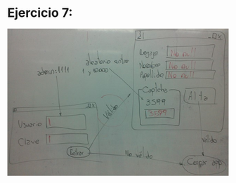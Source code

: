 Ejercicio 7:
============

![Enunciado](https://github.com/cosimani/Curso-POO-2025/raw/main/imagenes/ejercicio_captcha.jpg)